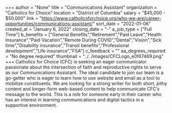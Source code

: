 +++
author = "None"
title = "Communications Assistant"
organization = "Catholics for Choice"
location = "District of Columbia"
salary = "$45,000  - $50,000"
link = "https://www.catholicsforchoice.org/who-we-are/career-opportunities/communications-assistant/"
sort_date = "2022-01-06"
created_at = "January 6, 2022"
closing_date = "-"
a_job_type = ["Full Time"]
b_benefits = ["General Benefits","Retirement","Paid Leave","Health Insurance","Paid Vacation","Remote During COVID","Dental","Vision","Sick time","Disability insurance","Transit benefits","Professional development","Life insurance","FSA"]
c_feedback = ""
aa_degrees_required = "No degree required"
thumbnail = "../../images/CFCLogo_e0f47469.png"
+++
Catholics for Choice (CFC) is seeking an eager communicator passionate about the intersection of faith and reproductive rights to serve as our Communications Assistant. The ideal candidate to join our team is a go-getter who is eager to learn how to use website and email as a tool to mobilize constituents. We are looking for a strong writer for both short, pithy content and longer-form web-based content to help communicate CFC’s message to the world. This is a role for someone early in their career who has an interest in learning communications and digital tactics in a supportive environment.